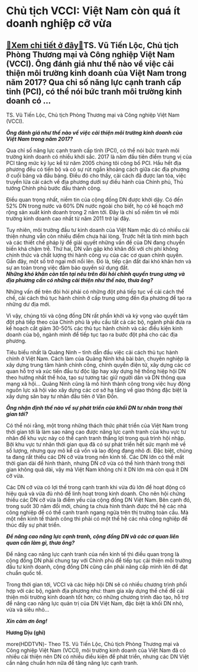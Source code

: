 Chủ tịch VCCI: Việt Nam còn quá ít doanh nghiệp cỡ vừa
======================================================

[:gift:Xem chi tiết ở đây:gift:](https://hddtvn.com/chu-tich-vcci-viet-nam-con-qua-it-doanh-nghiep-co-vua/)TS. Vũ Tiến Lộc, Chủ tịch Phòng Thương mại và Công nghiệp Việt Nam (VCCI). Ông đánh giá như thế nào về việc cải thiện môi trường kinh doanh của Việt Nam trong năm 2017? Qua chỉ số năng lực cạnh tranh cấp tỉnh (PCI), có thể nói bức tranh môi trường kinh doanh có …
-----------------------------------------------------------------------------------------------------------------------------------------------------------------------------------------------------------------------------------------------------------------------







 






 TS. Vũ Tiến Lộc, Chủ tịch Phòng Thương mại và Công nghiệp Việt Nam (VCCI). 


***Ông đánh giá như thế nào về việc cải thiện môi trường kinh doanh của Việt Nam trong năm 2017?***


 Qua chỉ số năng lực cạnh tranh cấp tỉnh (PCI), có thể nói bức tranh môi trường kinh doanh có nhiều khởi sắc. 2017 là năm đầu tiên điểm trung vị của PCI tăng mức kỷ lục kể từ năm 2005 chúng tôi công bố PCI. Hầu hết địa phương đều có tiến bộ và có sự rút ngắn khoảng cách giữa các địa phương ở cuối bảng và đầu bảng. Điều đó cho thấy, cải cách đã được lan tỏa, việc truyền lửa cải cách về địa phương dưới sự điều hành của Chính phủ, Thủ tướng Chính phủ bước đầu thành công.


 Điều quan trọng nhất, niềm tin của cộng đồng DN được khởi dậy. Có đến 52% DN trong nước và 60% DN nước ngoài cho biết, họ có kế hoạch mở rộng sản xuất kinh doanh trong 2 năm tới. Đây là chỉ số niềm tin về môi trường kinh doanh cao nhất từ năm 2011 trở lại đây.


 Tuy nhiên, môi trường đầu tư kinh doanh của Việt Nam mặc dù có nhiều cải thiện nhưng vẫn còn nhiều điểm chưa hài lòng. Trước hết là tính minh bạch và các thiết chế pháp lý để giải quyết những vấn đề của DN đang chuyển biến khá chậm trễ. Thứ hai, DN vẫn gặp khó khăn đối với chi phí không chính thức và chất lượng thi hành công vụ của các cơ quan chính quyền. Gần đây, một số trở ngại mới nổi lên. Đó là, tiếp cận đất đai khó khăn hơn và sự an toàn trong việc đảm bảo quyền sử dụng đất.  
  ***Những khó khăn còn tồn tại nêu trên đòi hỏi chính quyền trung ương và địa phương cần có những cải thiện như thế nào, thưa ông?***


 Những vấn đề trên đòi hỏi phải có những đột phá tiếp tục về cải cách thể chế, cải cách thủ tục hành chính ở cấp trung ương đến địa phương để tạo ra những dư địa mới. 


 Vì vậy, chúng tôi và cộng đồng DN rất phấn khởi và kỳ vọng vào quyết tâm đột phá tiếp theo của Chính phủ là yêu cầu tất cả các bộ, ngành phải đưa ra kế hoạch cắt giảm 30-50% các thủ tục hành chính và các điều kiện kinh doanh của bộ, ngành mình để tiếp tục tạo ra bước đột phá cho các địa phương.


 Tiêu biểu nhất là Quảng Ninh – tỉnh dẫn đầu việc cải cách thủ tục hành chính ở Việt Nam. Cách làm của Quảng Ninh khá bài bản, chuyên nghiệp là xây dựng trung tâm hành chính công, chính quyền điện tử, xây dựng các cơ quan hỗ trợ và xúc tiến đầu tư độc lập hay xây dựng hệ thống hiệp hội DN theo hướng nhất thể hóa, tạo sự tương tác giữ người dân và DN thông qua mạng xã hội… Quảng Ninh cũng là mô hình thành công trong việc huy động nguồn lực xã hội vào xây dựng các cơ sở hạ tầng về giao thông đặc biệt là xây dựng sân bay tư nhân đầu tiên ở Vân Đồn.


 ***Ông nhận định thế nào về sự phát triển của khối DN tư nhân trong thời gian tới?***


 Có thể nói rằng, một trong những thách thức phát triển của Việt Nam trong thời gian tới là làm sao nâng cao được năng lực cạnh tranh của khu vực tư nhân để khu vực này có thể cạnh tranh thắng lợi trong quá trình hội nhập. Bởi khu vực tư nhân thời gian qua đã có sự phát triển hết sức mạnh mẽ về số lượng, nhưng quy mô kể cả vốn và lao động đang nhỏ đi. Đặc biệt, chúng ta đang rất thiếu các DN cỡ vừa trong nền kinh tế. Các DN lớn có thể mất thời gian dài để hình thành, nhưng DN cỡ vừa có thể hình thành trong thời gian không quá dài, vậy mà Việt Nam không chỉ ít DN lớn mà còn quá ít DN cỡ vừa.


 Các DN cỡ vừa có lợi thế trong cạnh tranh khi vừa đủ lớn để hoạt động có hiệu quả và vừa đủ nhỏ để linh hoạt trong kinh doanh. Cho nên hội chứng thiếu các DN cỡ vừa là điểm yếu của cộng đồng DN Việt Nam. Bên cạnh đó, trong suốt 30 năm đổi mới, chúng ta chưa hình thành được thế hệ các nhà công nghiệp để có thể cạnh tranh ngang ngửa trên thị trường toàn cầu. Mà một nền kinh tế thành công thì phải có một thế hệ các nhà công nghiệp để thúc đẩy sự phát triển.


 ***Để nâng cao năng lực cạnh tranh, cộng đồng DN và các cơ quan liên quan cần làm gì, thưa ông?***


 Để nâng cao năng lực cạnh tranh của nền kinh tế thì điều quan trọng là cộng đồng DN phải chung tay với Chính phủ để tiếp tục cải thiện môi trường đầu tư kinh doanh, cộng đồng DN cũng cần phải nâng cấp mình lên để đạt chuẩn quốc tế.


 Trong thời gian tới, VCCI và các hiệp hội DN sẽ có nhiều chương trình phối hợp với các bộ, ngành địa phương như: tham gia xây dựng thể chế để cải thiện môi trường kinh doanh tốt hơn; có những chương trình đào tạo, hỗ trợ để nâng cao năng lực quản trị của DN Việt Nam, đặc biệt là khối DN nhỏ, vừa và siêu nhỏ…


 ***Xin cảm ơn ông!***






**Hương Dịu (ghi)**



more(HDDTVN)- Theo TS. Vũ Tiến Lộc, Chủ tịch Phòng Thương mại và Công nghiệp Việt Nam (VCCI), môi trường kinh doanh của Việt Nam đã có nhiều cải thiện nên DN có nhiều điều kiện để phát triển, nhưng các DN Việt cần nâng chuẩn hơn nữa để tăng năng lực cạnh tranh.

